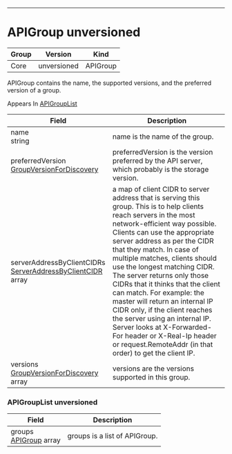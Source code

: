 

-----------
# APIGroup unversioned



Group        | Version     | Kind
------------ | ---------- | -----------
Core | unversioned | APIGroup







APIGroup contains the name, the supported versions, and the preferred version of a group.

<aside class="notice">
Appears In <a href="#apigrouplist-unversioned">APIGroupList</a> </aside>

Field        | Description
------------ | -----------
name <br /> string | name is the name of the group.
preferredVersion <br /> [GroupVersionForDiscovery](#groupversionfordiscovery-unversioned) | preferredVersion is the version preferred by the API server, which probably is the storage version.
serverAddressByClientCIDRs <br /> [ServerAddressByClientCIDR](#serveraddressbyclientcidr-unversioned) array | a map of client CIDR to server address that is serving this group. This is to help clients reach servers in the most network-efficient way possible. Clients can use the appropriate server address as per the CIDR that they match. In case of multiple matches, clients should use the longest matching CIDR. The server returns only those CIDRs that it thinks that the client can match. For example: the master will return an internal IP CIDR only, if the client reaches the server using an internal IP. Server looks at X-Forwarded-For header or X-Real-Ip header or request.RemoteAddr (in that order) to get the client IP.
versions <br /> [GroupVersionForDiscovery](#groupversionfordiscovery-unversioned) array | versions are the versions supported in this group.


### APIGroupList unversioned



Field        | Description
------------ | -----------
groups <br /> [APIGroup](#apigroup-unversioned) array | groups is a list of APIGroup.





